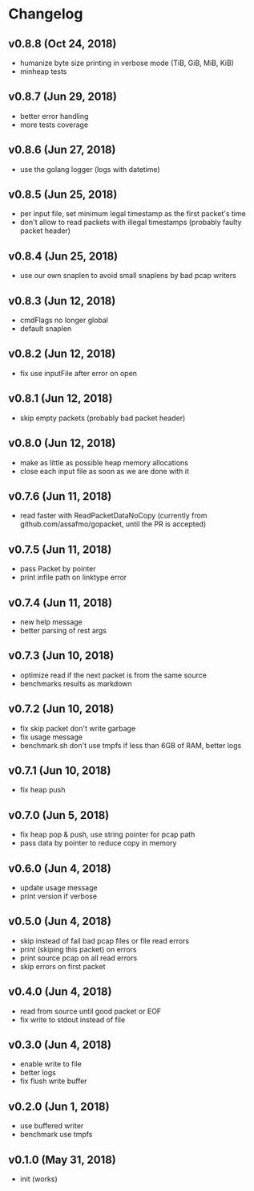 # Changelog

## v0.8.8 (Oct 24, 2018)

- humanize byte size printing in verbose mode (TiB, GiB, MiB, KiB)
- minheap tests

## v0.8.7 (Jun 29, 2018)

- better error handling
- more tests coverage

## v0.8.6 (Jun 27, 2018)

- use the golang logger (logs with datetime)

## v0.8.5 (Jun 25, 2018)

- per input file, set minimum legal timestamp as the first packet's time
- don't allow to read packets with illegal timestamps (probably faulty packet header)

## v0.8.4 (Jun 25, 2018)

- use our own snaplen to avoid small snaplens by bad pcap writers

## v0.8.3 (Jun 12, 2018)

- cmdFlags no longer global
- default snaplen

## v0.8.2 (Jun 12, 2018)

- fix use inputFile after error on open

## v0.8.1 (Jun 12, 2018)

- skip empty packets (probably bad packet header)

## v0.8.0 (Jun 12, 2018)

- make as little as possible heap memory allocations
- close each input file as soon as we are done with it

## v0.7.6 (Jun 11, 2018)

- read faster with ReadPacketDataNoCopy (currently from github.com/assafmo/gopacket, until the PR is accepted)

## v0.7.5 (Jun 11, 2018)

- pass Packet by pointer
- print infile path on linktype error

## v0.7.4 (Jun 11, 2018)

- new help message
- better parsing of rest args

## v0.7.3 (Jun 10, 2018)

- optimize read if the next packet is from the same source
- benchmarks results as markdown

## v0.7.2 (Jun 10, 2018)

- fix skip packet don't write garbage
- fix usage message
- benchmark.sh don't use tmpfs if less than 6GB of RAM, better logs

## v0.7.1 (Jun 10, 2018)

- fix heap push

## v0.7.0 (Jun 5, 2018)

- fix heap pop & push, use string pointer for pcap path
- pass data by pointer to reduce copy in memory

## v0.6.0 (Jun 4, 2018)

- update usage message
- print version if verbose

## v0.5.0 (Jun 4, 2018)

- skip instead of fail bad pcap files or file read errors
- print (skiping this packet) on errors
- print source pcap on all read errors
- skip errors on first packet

## v0.4.0 (Jun 4, 2018)

- read from source until good packet or EOF
- fix write to stdout instead of file

## v0.3.0 (Jun 4, 2018)

- enable write to file
- better logs
- fix flush write buffer

## v0.2.0 (Jun 1, 2018)

- use buffered writer
- benchmark use tmpfs

## v0.1.0 (May 31, 2018)

- init (works)
